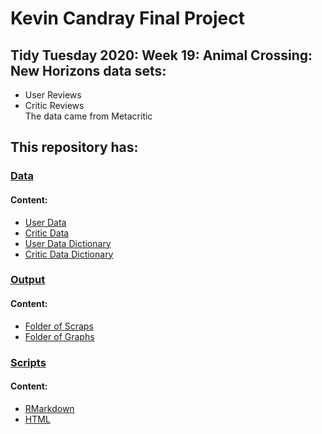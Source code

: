 # Kevin Candray Final Project
## Tidy Tuesday 2020: Week 19: Animal Crossing: New Horizons data sets:  
* User Reviews
* Critic Reviews    
The data came from Metacritic  

## This repository has:  
### [Data](https://github.com/Biol551-CSUN/CandrayFinalProject/tree/main/Data)
#### **Content:** 
* [User Data](https://github.com/Biol551-CSUN/CandrayFinalProject/blob/main/Data/userreviewsACNH.csv)  
* [Critic Data](https://github.com/Biol551-CSUN/CandrayFinalProject/blob/main/Data/criticdfACNH.csv) 
* [User Data Dictionary](https://github.com/Biol551-CSUN/CandrayFinalProject/blob/main/Data/DataDictionaryUserReviewsACNH.csv) 
* [Critic Data Dictionary](https://github.com/Biol551-CSUN/CandrayFinalProject/blob/main/Data/DataDictionaryCriticdfACNH.csv)  

### [Output](https://github.com/Biol551-CSUN/CandrayFinalProject/tree/main/Output)  
#### **Content:**  
* [Folder of Scraps](https://github.com/Biol551-CSUN/CandrayFinalProject/tree/main/Output/scraps)
* [Folder of Graphs](https://github.com/Biol551-CSUN/CandrayFinalProject/tree/main/Output/Graphs)

### [Scripts](https://github.com/Biol551-CSUN/CandrayFinalProject/tree/main/Scripts)  
#### **Content:**
* [RMarkdown](https://github.com/Biol551-CSUN/CandrayFinalProject/blob/main/Scripts/ACNHproject.Rmd)  
* [HTML](https://github.com/Biol551-CSUN/CandrayFinalProject/blob/main/Scripts/ACNHproject.html)
